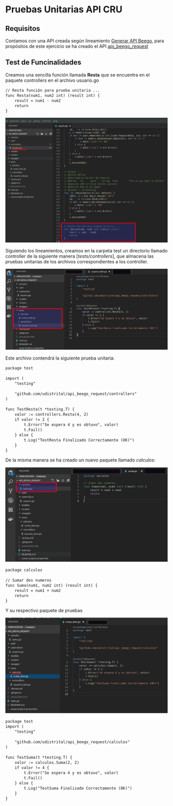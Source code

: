 # Pruebas Unitarias API CRU

## Requisitos

Contamos con una API creada según lineamiento [Generar API Beego](/generacion_de_apis/generar_api.md), para propósitos de este ejercicio se ha creado el API  [api_beego_request](https://github.com/udistrital/api_beego_request)

## Test de Funcinalidades

Creamos una sencilla función llamada **Resta** que se encuentra en el paquete controllers en el archivo  usuario.go

```golang
// Resta función para prueba unitaria ...
func Resta(num1, num2 int) (result int) {
	result = num1 - num2
	return
}
```

![Prueba Unitaria 01](/pruebas_unitarias_api_beego/img/test_01.png)

Siguiendo los lineamientos, creamos en la carpeta test un directorio llamado controller de la siguiente manera [*tests/controllers*], que  almacena las pruebas unitarias de los archivos correspondientes a los controller.

![Prueba Unitaria 01](/pruebas_unitarias_api_beego/img/test_02.png)

Este archivo contendrá la siguiente prueba unitaria:


```golang
package test

import (
	"testing"

	"github.com/udistrital/api_beego_request/controllers"
)

func TestResta(t *testing.T) {
	valor := controllers.Resta(4, 2)
	if valor != 2 {
		t.Error("Se espera 4 y es obtuvo", valor)
		t.Fail()
	} else {
		t.Log("TestResta Finalizado Correctamente (OK)")
	}
}
```
De la misma manera se ha creado un nuevo paquete llamado *calculos*:

![Prueba Unitaria 01](/pruebas_unitarias_api_beego/img/test_03.png)

```golang
package calculos

// Sumar dos numeros
func Suma(num1, num2 int) (result int) {
	result = num1 + num2
	return
}
```

Y su respectivo paquete de pruebas

![Prueba Unitaria 01](/pruebas_unitarias_api_beego/img/test_04.png)

```golang
package test
import (
	"testing"

	"github.com/udistrital/api_beego_request/calculos"
)

func TestSuma(t *testing.T) {
	valor := calculos.Suma(2, 2)
	if valor != 4 {
		t.Error("Se espera 4 y es obtuvo", valor)
		t.Fail()
	} else {
		t.Log("TestSuma Finalizado Correctamente (OK)")
	}
}
```
